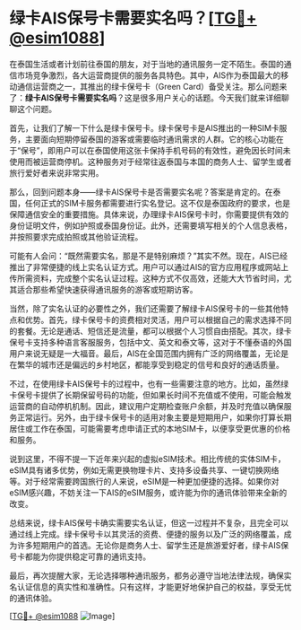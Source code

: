 # 绿卡AIS保号卡需要实名吗？[[TG💪+ @esim1088](https://t.me/s/esim1088)]

在泰国生活或者计划前往泰国的朋友，对于当地的通讯服务一定不陌生。泰国的通信市场竞争激烈，各大运营商提供的服务各具特色。其中，AIS作为泰国最大的移动通信运营商之一，其推出的绿卡保号卡（Green Card）备受关注。那么问题来了：**绿卡AIS保号卡需要实名吗**？这是很多用户关心的话题。今天我们就来详细聊聊这个问题。

首先，让我们了解一下什么是绿卡保号卡。绿卡保号卡是AIS推出的一种SIM卡服务，主要面向短期停留泰国的游客或需要临时通讯需求的人群。它的核心功能在于“保号”，即用户可以在泰国使用这张卡保持手机号码的有效性，避免因长时间未使用而被运营商停机。这种服务对于经常往返泰国与本国的商务人士、留学生或者旅行爱好者来说非常实用。

那么，回到问题本身——绿卡AIS保号卡是否需要实名呢？答案是肯定的。在泰国，任何正式的SIM卡服务都需要进行实名登记。这不仅是泰国政府的要求，也是保障通信安全的重要措施。具体来说，办理绿卡AIS保号卡时，你需要提供有效的身份证明文件，例如护照或泰国身份证。此外，还需要填写相关的个人信息表格，并按照要求完成拍照或其他验证流程。

可能有人会问：“既然需要实名，那是不是特别麻烦？”其实不然。现在，AIS已经推出了非常便捷的线上实名认证方式。用户可以通过AIS的官方应用程序或网站上传所需资料，完成整个实名认证过程。这种方式不仅高效，还能大大节省时间，尤其适合那些希望快速获得通讯服务的游客或短期访客。

当然，除了实名认证的必要性之外，我们还需要了解绿卡AIS保号卡的一些其他特点和优势。首先，绿卡保号卡的资费相对灵活，用户可以根据自己的需求选择不同的套餐。无论是通话、短信还是流量，都可以根据个人习惯自由搭配。其次，绿卡保号卡支持多种语言客服服务，包括中文、英文和泰文等，这对于不懂泰语的外国用户来说无疑是一大福音。最后，AIS在全国范围内拥有广泛的网络覆盖，无论是在繁华的城市还是偏远的乡村地区，都能享受到稳定的信号和良好的通话质量。

不过，在使用绿卡AIS保号卡的过程中，也有一些需要注意的地方。比如，虽然绿卡保号卡提供了长期保留号码的功能，但如果长时间不充值或不使用，可能会触发运营商的自动停机机制。因此，建议用户定期检查账户余额，并及时充值以确保服务正常运行。另外，由于绿卡保号卡的适用对象主要是短期用户，如果你打算长期居住或工作在泰国，可能需要考虑申请正式的本地SIM卡，以便享受更优惠的价格和服务。

说到这里，不得不提一下近年来兴起的虚拟eSIM技术。相比传统的实体SIM卡，eSIM具有诸多优势，例如无需更换物理卡片、支持多设备共享、一键切换网络等。对于经常需要跨国旅行的人来说，eSIM是一种更加便捷的选择。如果你对eSIM感兴趣，不妨关注一下AIS的eSIM服务，或许能为你的通讯体验带来全新的改变。

总结来说，绿卡AIS保号卡确实需要实名认证，但这一过程并不复杂，且完全可以通过线上完成。绿卡保号卡以其灵活的资费、便捷的服务以及广泛的网络覆盖，成为许多短期用户的首选。无论你是商务人士、留学生还是旅游爱好者，绿卡AIS保号卡都能为你提供稳定可靠的通讯支持。

最后，再次提醒大家，无论选择哪种通讯服务，都务必遵守当地法律法规，确保实名认证信息的真实性和准确性。只有这样，才能更好地保护自己的权益，享受无忧的通讯体验。

[[TG💪+ @esim1088](https://t.me/s/esim1088) ![Image](https://i.postimg.cc/4NQfJmqS/Snipaste-2025-05-13-00-14-12.png)]